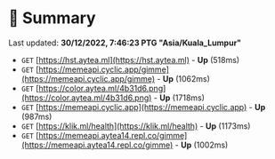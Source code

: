 # 📖 Summary
Last updated: **30/12/2022, 7:46:23 PTG "Asia/Kuala_Lumpur"**

- `GET` [https://hst.aytea.ml](https://hst.aytea.ml) - **Up** (518ms)
- `GET` [https://memeapi.cyclic.app/gimme](https://memeapi.cyclic.app/gimme) - **Up** (1062ms)
- `GET` [https://color.aytea.ml/4b31d6.png](https://color.aytea.ml/4b31d6.png) - **Up** (1718ms)
- `GET` [https://memeapi.cyclic.app](https://memeapi.cyclic.app) - **Up** (987ms)
- `GET` [https://klik.ml/health](https://klik.ml/health) - **Up** (1173ms)
- `GET` [https://memeapi.aytea14.repl.co/gimme](https://memeapi.aytea14.repl.co/gimme) - **Up** (1002ms)
